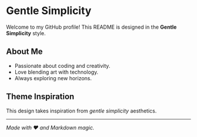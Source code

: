 # Gentle Simplicity

Welcome to my GitHub profile! This README is designed in the **Gentle Simplicity** style.

## About Me
- Passionate about coding and creativity.
- Love blending art with technology.
- Always exploring new horizons.

## Theme Inspiration
This design takes inspiration from *gentle simplicity* aesthetics.

---
*Made with ❤️ and Markdown magic.*
